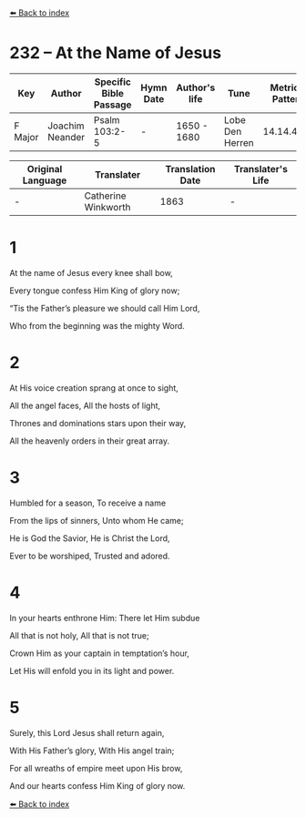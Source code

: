 [⬅️ Back to index](../README.md)

# 232 – At the Name of Jesus

Key | Author   | Specific Bible Passage     |Hymn Date |Author's life |Tune |Metrical Pattern   |Composer/Source                                                                                        
-- | --------- | ---------------------------|----------|--------------|-----|-------------------|-------------   
F Major  | Joachim Neander      | Psalm 103:2-5 | -  | 1650 - 1680 | Lobe Den Herren | 14.14.4.7.8 | Chorale Book for England, 1863 

Original Language | Translater | Translation Date   | Translater's Life     
----------------- | --------- | --------------------|-------------   
\-  | Catherine Winkworth      | 1863 | -  | 1827 - 1878 



# 1

At the name of Jesus every knee shall bow,

Every tongue confess Him King of glory now;

“Tis the Father’s pleasure we should call Him Lord,

Who from the beginning was the mighty Word.



# 2

At His voice creation sprang at once to sight,

All the angel faces, All the hosts of light,

Thrones and dominations stars upon their way,

All the heavenly orders in their great array.



# 3

Humbled for a season, To receive a name

From the lips of sinners, Unto whom He came;

He is God the Savior, He is Christ the Lord,

Ever to be worshiped, Trusted and adored.



# 4

In your hearts enthrone Him: There let Him subdue

All that is not holy, All that is not true;

Crown Him as your captain in temptation’s hour,

Let His will enfold you in its light and power.



# 5

Surely, this Lord Jesus shall return again,

With His Father’s glory, With His angel train;

For all wreaths of empire meet upon His brow,

And our hearts confess Him King of glory now.

[⬅️ Back to index](../README.md)
